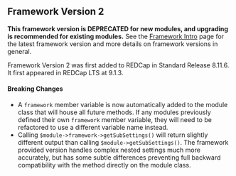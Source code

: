 ## Framework Version 2

**This framework version is DEPRECATED for new modules, and upgrading is recommended for existing modules.**  See the [Framework Intro](intro.md) page for the latest framework version and more details on framework versions in general.

Framework Version 2 was first added to REDCap in Standard Release 8.11.6. It first appeared in REDCap LTS at 9.1.3.

#### Breaking Changes
* A `framework` member variable is now automatically added to the module class that will house all future methods.  If any modules previously defined their own `framework` member variable, they will need to be refactored to use a different variable name instead.
* Calling `$module->framework->getSubSettings()` will return slightly different output than calling `$module->getSubSettings()`.  The framework provided version handles complex nested settings much more accurately, but has some subtle differences preventing full backward compatibility with the method directly on the module class.

